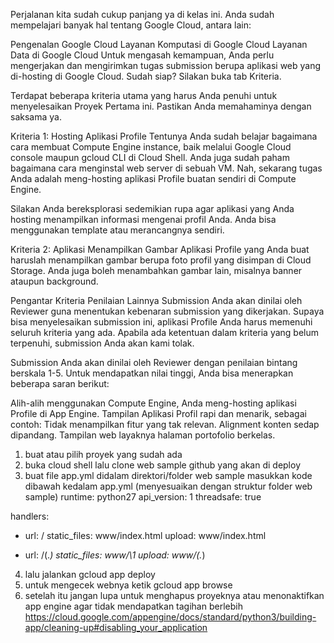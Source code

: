 Perjalanan kita sudah cukup panjang ya di kelas ini. Anda sudah mempelajari banyak hal tentang Google Cloud, antara lain:

Pengenalan Google Cloud
Layanan Komputasi di Google Cloud
Layanan Data di Google Cloud
Untuk mengasah kemampuan, Anda perlu mengerjakan dan mengirimkan tugas submission berupa aplikasi web yang di-hosting di Google Cloud. Sudah siap? Silakan buka tab Kriteria.

Terdapat beberapa kriteria utama yang harus Anda penuhi untuk menyelesaikan Proyek Pertama ini. Pastikan Anda memahaminya dengan saksama ya.



Kriteria 1: Hosting Aplikasi Profile
Tentunya Anda sudah belajar bagaimana cara membuat Compute Engine instance, baik melalui Google Cloud console maupun gcloud CLI di Cloud Shell. Anda juga sudah paham bagaimana cara menginstal web server di sebuah VM. Nah, sekarang tugas Anda adalah meng-hosting aplikasi Profile buatan sendiri di Compute Engine. 

Silakan Anda bereksplorasi sedemikian rupa agar aplikasi yang Anda hosting menampilkan informasi mengenai profil Anda. Anda bisa menggunakan template atau merancangnya sendiri.



Kriteria 2: Aplikasi Menampilkan Gambar
Aplikasi Profile yang Anda buat haruslah menampilkan gambar berupa foto profil yang disimpan di Cloud Storage. Anda juga boleh menambahkan gambar lain, misalnya banner ataupun background.

Pengantar Kriteria Penilaian Lainnya
Submission Anda akan dinilai oleh Reviewer guna menentukan kebenaran submission yang dikerjakan. Supaya bisa menyelesaikan submission ini, aplikasi Profile Anda harus memenuhi seluruh kriteria yang ada. Apabila ada ketentuan dalam kriteria yang belum terpenuhi, submission Anda akan kami tolak.

Submission Anda akan dinilai oleh Reviewer dengan penilaian bintang berskala 1-5. Untuk mendapatkan nilai tinggi, Anda bisa menerapkan beberapa saran berikut:

Alih-alih menggunakan Compute Engine, Anda meng-hosting aplikasi Profile di App Engine.
Tampilan Aplikasi Profil rapi dan menarik, sebagai contoh:
Tidak menampilkan fitur yang tak relevan.
Alignment konten sedap dipandang.
Tampilan web layaknya halaman portofolio berkelas.

1. buat atau pilih proyek yang sudah ada
2. buka cloud shell lalu clone web sample github yang akan di deploy
3. buat file app.yml didalam direktori/folder web sample
   masukkan kode dibawah kedalam app.yml (menyesuaikan dengan struktur folder web sample)
   runtime: python27
api_version: 1
threadsafe: true

handlers:
- url: /
  static_files: www/index.html
  upload: www/index.html

- url: /(.*)
  static_files: www/\1
  upload: www/(.*)
4. lalu jalankan
  gcloud app deploy
5. untuk mengecek webnya ketik
  gcloud app browse
6. setelah itu jangan lupa untuk menghapus proyeknya atau menonaktifkan app engine agar tidak mendapatkan tagihan berlebih
  https://cloud.google.com/appengine/docs/standard/python3/building-app/cleaning-up#disabling_your_application
